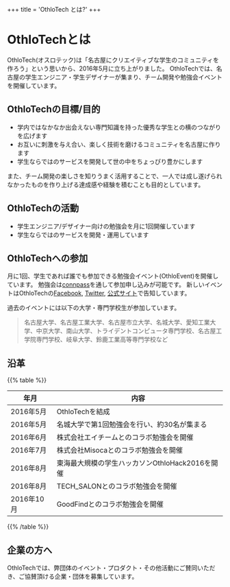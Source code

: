 +++
title = 'OthloTech とは?'
+++

# OthloTechとは

OthloTech(オスロテック)は「名古屋にクリエイティブな学生のコミュニティを作ろう」という思いから、2016年5月に立ち上がりました。
OthloTechでは、名古屋の学生エンジニア・学生デザイナーが集まり、チーム開発や勉強会イベントを開催しています。

## OthloTechの目標/目的

* 学内ではなかなか出会えない専門知識を持った優秀な学生との横のつながりを広げます
* お互いに刺激を与え合い、楽しく技術を磨けるコミュニティを名古屋に作ります
* 学生ならではのサービスを開発して世の中をちょっぴり豊かにします

また、チーム開発の楽しさを知りうまく活用することで、一人では成し遂げられなかったものを作り上げる達成感や経験を積むことも目的としています。

## OthloTechの活動

* 学生エンジニア/デザイナー向けの勉強会を月に1回開催しています
* 学生ならではのサービスを開発・運用しています

## OthloTechへの参加

月に1回、学生であれば誰でも参加できる勉強会イベント(OthloEvent)を開催しています。
勉強会は<a href="http://othlotech.connpass.com" target="_blank">connpass</a>を通して参加申し込みが可能です。
新しいイベントはOthloTechの<a href="https://www.facebook.com/othlotech/" target="_blank">Facebook</a>, <a href="https://twitter.com/othlotech" target="_blank">Twitter</a>, <a href="http://www.othlo.tech" target="_blank">公式サイト</a>で告知しています。

過去のイベントには以下の大学・専門学校生が参加しています。

> 名古屋大学、名古屋工業大学、名古屋市立大学、名城大学、愛知工業大学、中京大学、南山大学、トライデントコンピュータ専門学校、名古屋工学院専門学校、岐阜大学、鈴鹿工業高等専門学校など

## 沿革

{{% table %}}

| 年月         | 内容          |
| ------------- | ------------- |
| 2016年5月  | OthloTechを結成 |
| 2016年5月  | 名城大学で第1回勉強会を行い、約30名が集まる |
| 2016年6月 | 株式会社エイチームとのコラボ勉強会を開催 |
| 2016年7月 | 株式会社Misocaとのコラボ勉強会を開催 |
| 2016年8月  | 東海最大規模の学生ハッカソンOthloHack2016を開催 |
| 2016年8月 | TECH_SALONとのコラボ勉強会を開催 |
| 2016年10月 | GoodFindとのコラボ勉強会を開催 |

{{% /table %}}

## 企業の方へ

OthloTechでは、弊団体のイベント・プロダクト・その他活動にご賛同いただき、ご協賛頂ける企業・団体を募集しています。
